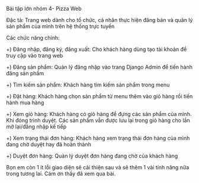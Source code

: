 Bài tập lớn nhóm 4- Pizza Web

Đặc tả: Trang web dành cho tổ chức, cá nhân thực hiện đăng bán và quản lý sản phẩm của mình trên hệ thống trực tuyến

Các chức năng chính:

+) Đăng nhập, đăng ký, đăng xuất: Cho khách hàng dùng tạo tài khoản để truy cập vào trang web

+) Đăng sản phẩm: Quản lý đăng nhập vào trang Django Admin để tiến hành đăng sản phẩm

+) Tìm kiếm sản phẩm: Khách hàng tìm kiếm sản phẩm trong menu

+) Đặt hàng: Khách hàng chọn sản phẩm từ menu thêm vào giỏ hàng rồi tiến hành mua hàng

+) Xem giỏ hàng: Khách hàng có giỏ hàng để đựng các sản phẩm của mình. Khi đóng trình duyệt. Các sản phẩm vẫn được lưu lại trong giỏ hàng cho lần mở lại/đăng nhập kế tiếp	

+) Xem trạng thái đơn hàng: Khách hàng xem trạng thái đơn hàng của mình đang chờ duyệt hay đã hoàn thành

+) Duyệt đơn hàng: Quản lý duyệt đơn hàng đang chờ của khách hàng	


Bọn em còn 1 ít lỗi giao diện sẽ cải thiện sau và sẽ thêm 1 vài tính năng nữa trong tương lai. Cám ơn thầy đã xem qua bài.
